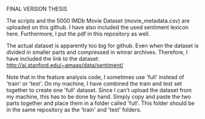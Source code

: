 FINAL VERSION THESIS

The scripts and the 5000 IMDb Movie Dataset (movie_metadata.csv) are uploaded on this github. I have also included the used sentiment lexicon here. Furthermore, I put the pdf in this repository as well.

The actual dataset is apparently too big for github. Even when the dataset is divided in smaller parts and compressed in winrar archives. Therefore, I have included the link to the dataset: http://ai.stanford.edu/~amaas/data/sentiment/

Note that in the feature analysis code, I sometimes use 'full' instead of 'train' or 'test'. On my machine, I have combined the train and test set together to create one 'full' dataset. Since I can't upload the dataset from my machine, this has to be done by hand. Simply copy and paste the two parts together and place them in a folder called 'full'. This folder should be in the same repository as the 'train' and 'test' folders.
